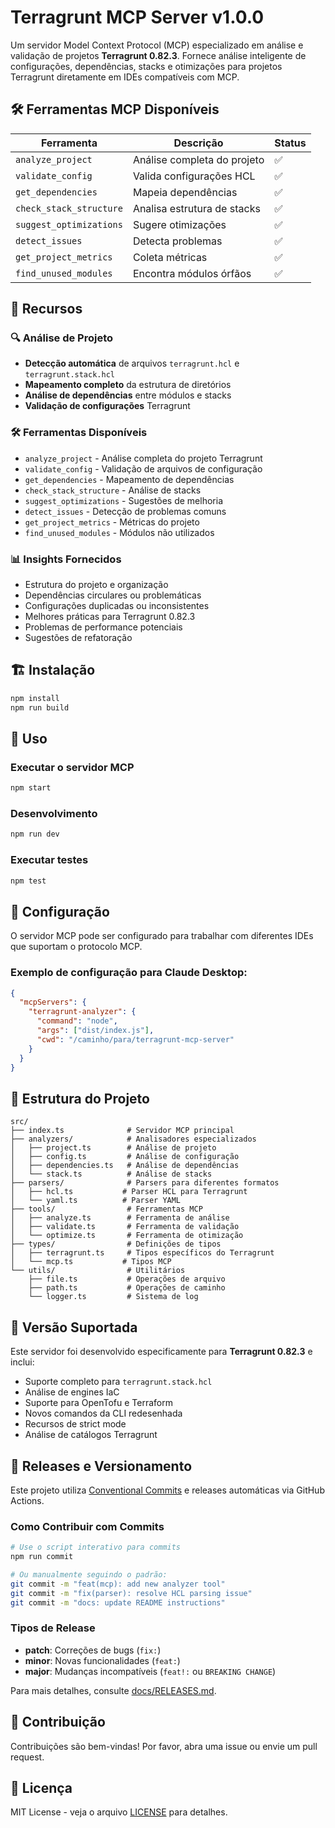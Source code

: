 # Terragrunt MCP Server v1.0.0

Um servidor Model Context Protocol (MCP) especializado em análise e validação de projetos **Terragrunt 0.82.3**. Fornece análise inteligente de configurações, dependências, stacks e otimizações para projetos Terragrunt diretamente em IDEs compatíveis com MCP.


## 🛠️ Ferramentas MCP Disponíveis

| Ferramenta              | Descrição                   | Status |
| ----------------------- | --------------------------- | ------ |
| `analyze_project`       | Análise completa do projeto | ✅      |
| `validate_config`       | Valida configurações HCL    | ✅      |
| `get_dependencies`      | Mapeia dependências         | ✅      |
| `check_stack_structure` | Analisa estrutura de stacks | ✅      |
| `suggest_optimizations` | Sugere otimizações          | ✅      |
| `detect_issues`         | Detecta problemas           | ✅      |
| `get_project_metrics`   | Coleta métricas             | ✅      |
| `find_unused_modules`   | Encontra módulos órfãos     | ✅      |

## 🚀 Recursos

### 🔍 Análise de Projeto
- **Detecção automática** de arquivos `terragrunt.hcl` e `terragrunt.stack.hcl`
- **Mapeamento completo** da estrutura de diretórios
- **Análise de dependências** entre módulos e stacks
- **Validação de configurações** Terragrunt

### 🛠️ Ferramentas Disponíveis
- `analyze_project` - Análise completa do projeto Terragrunt
- `validate_config` - Validação de arquivos de configuração
- `get_dependencies` - Mapeamento de dependências
- `check_stack_structure` - Análise de stacks
- `suggest_optimizations` - Sugestões de melhoria
- `detect_issues` - Detecção de problemas comuns
- `get_project_metrics` - Métricas do projeto
- `find_unused_modules` - Módulos não utilizados

### 📊 Insights Fornecidos
- Estrutura do projeto e organização
- Dependências circulares ou problemáticas
- Configurações duplicadas ou inconsistentes
- Melhores práticas para Terragrunt 0.82.3
- Problemas de performance potenciais
- Sugestões de refatoração

## 🏗️ Instalação

```bash
npm install
npm run build
```

## 🎯 Uso

### Executar o servidor MCP
```bash
npm start
```

### Desenvolvimento
```bash
npm run dev
```

### Executar testes
```bash
npm test
```

## 🔧 Configuração

O servidor MCP pode ser configurado para trabalhar com diferentes IDEs que suportam o protocolo MCP.

### Exemplo de configuração para Claude Desktop:
```json
{
  "mcpServers": {
    "terragrunt-analyzer": {
      "command": "node",
      "args": ["dist/index.js"],
      "cwd": "/caminho/para/terragrunt-mcp-server"
    }
  }
}
```

## 📁 Estrutura do Projeto

```
src/
├── index.ts              # Servidor MCP principal
├── analyzers/            # Analisadores especializados
│   ├── project.ts        # Análise de projeto
│   ├── config.ts         # Análise de configuração
│   ├── dependencies.ts   # Análise de dependências
│   └── stack.ts          # Análise de stacks
├── parsers/              # Parsers para diferentes formatos
│   ├── hcl.ts           # Parser HCL para Terragrunt
│   └── yaml.ts          # Parser YAML
├── tools/                # Ferramentas MCP
│   ├── analyze.ts        # Ferramenta de análise
│   ├── validate.ts       # Ferramenta de validação
│   └── optimize.ts       # Ferramenta de otimização
├── types/                # Definições de tipos
│   ├── terragrunt.ts     # Tipos específicos do Terragrunt
│   └── mcp.ts           # Tipos MCP
└── utils/                # Utilitários
    ├── file.ts           # Operações de arquivo
    ├── path.ts           # Operações de caminho
    └── logger.ts         # Sistema de log
```

## 🎯 Versão Suportada

Este servidor foi desenvolvido especificamente para **Terragrunt 0.82.3** e inclui:

- Suporte completo para `terragrunt.stack.hcl`
- Análise de engines IaC
- Suporte para OpenTofu e Terraform
- Novos comandos da CLI redesenhada
- Recursos de strict mode
- Análise de catálogos Terragrunt

## 🚀 Releases e Versionamento

Este projeto utiliza [Conventional Commits](https://www.conventionalcommits.org/) e releases automáticas via GitHub Actions.

### Como Contribuir com Commits

```bash
# Use o script interativo para commits
npm run commit

# Ou manualmente seguindo o padrão:
git commit -m "feat(mcp): add new analyzer tool"
git commit -m "fix(parser): resolve HCL parsing issue"
git commit -m "docs: update README instructions"
```

### Tipos de Release

- **patch**: Correções de bugs (`fix:`)
- **minor**: Novas funcionalidades (`feat:`)
- **major**: Mudanças incompatíveis (`feat!:` ou `BREAKING CHANGE`)

Para mais detalhes, consulte [docs/RELEASES.md](docs/RELEASES.md).

## 🤝 Contribuição

Contribuições são bem-vindas! Por favor, abra uma issue ou envie um pull request.

## 📄 Licença

MIT License - veja o arquivo [LICENSE](LICENSE) para detalhes.

